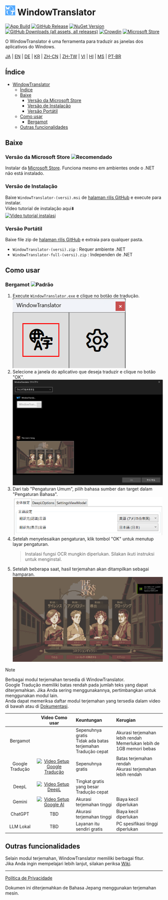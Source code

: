 # <img src="images/wt.png" width="32" > WindowTranslator

[![App Build](https://github.com/Freeesia/WindowTranslator/actions/workflows/dotnet-desktop.yml/badge.svg)](https://github.com/Freeesia/WindowTranslator/actions/workflows/dotnet-desktop.yml)
[![GitHub Release](https://img.shields.io/github/v/release/Freeesia/WindowTranslator)](https://github.com/Freeesia/WindowTranslator/releases/latest)
[![NuGet Version](https://img.shields.io/nuget/v/WindowTranslator.Abstractions)](https://www.nuget.org/packages/WindowTranslator.Abstractions)
[![GitHub Downloads (all assets, all releases)](https://img.shields.io/github/downloads/Freeesia/WindowTranslator/total)](https://github.com/Freeesia/WindowTranslator/releases/latest)
[![Crowdin](https://badges.crowdin.net/windowtranslator/localized.svg)](https://crowdin.com/project/windowtranslator)
[![Microsoft Store](https://get.microsoft.com/images/pt-br%20dark.svg)](https://apps.microsoft.com/detail/9pjd2fdzqxm3?referrer=appbadge&mode=direct)

O WindowTranslator é uma ferramenta para traduzir as janelas dos aplicativos do Windows.

[JA](README.md) | [EN](./README.en.md) | [DE](./README.de.md) | [KR](./README.kr.md) | [ZH-CN](./README.zh-cn.md) | [ZH-TW](./README.zh-tw.md) | [VI](./README.vi.md) | [HI](./README.hi.md) | [MS](./README.ms.md) | [PT-BR](./README.pt-BR.md)

## Índice
- [ WindowTranslator](#-windowtranslator)
  - [Índice](#daftar-isi)
  - [Baixe](#unduh)
    - [Versão da Microsoft Store ](#versi-microsoft-store-)
    - [Versão de Instalação](#versi-installer)
    - [Versão Portátil](#versi-portabel)
  - [Como usar](#cara-penggunaan)
    - [Bergamot ](#bergamot-)
  - [Outras funcionalidades](#fitur-lainnya)

## Baixe
### Versão da Microsoft Store ![Recomendado](https://img.shields.io/badge/Recomendado-brightgreen)

Instalar da [Microsoft Store](https://apps.microsoft.com/detail/9pjd2fdzqxm3?referrer=appbadge&mode=direct).
Funciona mesmo em ambientes onde o .NET não está instalado.

### Versão de Instalação

Baixe `WindowTranslator-(versi).msi` de [halaman rilis GitHub](https://github.com/Freeesia/WindowTranslator/releases/latest) e execute para instalar.  
Vídeo tutorial de instalação aqui⬇️  
[![Video tutorial instalasi](https://github.com/user-attachments/assets/b5babc02-715b-43bc-ba97-f23078ffd39b)](https://youtu.be/wvcbCLA9chQ?t=7)

### Versão Portátil

Baixe file zip de [halaman rilis GitHub](https://github.com/Freeesia/WindowTranslator/releases/latest) e extraia para qualquer pasta.  
- `WindowTranslator-(versi).zip` : Requer ambiente .NET  
- `WindowTranslator-full-(versi).zip` : Independen de .NET

## Como usar

### Bergamot ![Padrão](https://img.shields.io/badge/Padrão-brightgreen)

1. Execute `WindowTranslator.exe` e clique no botão de tradução.  
   ![Botão de Tradução](images/translate.png)
2. Selecione a janela do aplicativo que deseja traduzir e clique no botão "OK".  
   ![Seleção de Janela](images/select.png)
3. Dari tab "Pengaturan Umum", pilih bahasa sumber dan target dalam "Pengaturan Bahasa".  
   ![Pengaturan Bahasa](images/language.png)
4. Setelah menyelesaikan pengaturan, klik tombol "OK" untuk menutup layar pengaturan.  
   > Instalasi fungsi OCR mungkin diperlukan.
   > Silakan ikuti instruksi untuk menginstal.
5. Setelah beberapa saat, hasil terjemahan akan ditampilkan sebagai hamparan.  
   ![Hasil Tradução](images/result.png)

> [!NOTE]
> Berbagai modul terjemahan tersedia di WindowTranslator.  
> Google Tradução memiliki batas rendah pada jumlah teks yang dapat diterjemahkan. Jika Anda sering menggunakannya, pertimbangkan untuk menggunakan modul lain.  
> Anda dapat memeriksa daftar modul terjemahan yang tersedia dalam video di bawah atau di [Dokumentasi](https://wt.studiofreesia.com/TranslateModule.en).
> 
> |                |                                                           Video Como usar                                                            | Keuntungan                    | Kerugian                        |
> | :------------: | :-----------------------------------------------------------------------------------------------------------------------------------: | :---------------------------- | :----------------------------------- |
> |   Bergamot     | | Sepenuhnya gratis<br/>Tidak ada batas terjemahan<br/>Tradução cepat | Akurasi terjemahan lebih rendah<br/>Memerlukan lebih de 1GB memori bebas |
> |   Google Tradução   | [![Video Setup Google Tradução](https://github.com/user-attachments/assets/bbf45370-0387-47e1-b690-3183f37e06d2)](https://youtu.be/83A8T890N5M)  | Sepenuhnya gratis | Batas terjemahan rendah<br/>Akurasi terjemahan lebih rendah |
> |     DeepL      |   [![Video Setup DeepL](https://github.com/user-attachments/assets/4abd512f-cff9-45a8-852b-722641458f0b)](https://youtu.be/D7Yb6rIVPI0)   | Tingkat gratis yang besar<br/>Tradução cepat | |
> |     Gemini     | [![Video Setup Google AI](https://github.com/user-attachments/assets/9d3a91ab-f1aa-4079-be68-622212ab1b68)](https://youtu.be/Oht0z03M91I) | Akurasi terjemahan tinggi | Biaya kecil diperlukan |
> |    ChatGPT     | TBD | Akurasi terjemahan tinggi | Biaya kecil diperlukan |
> | LLM Lokal | TBD | Layanan itu sendiri gratis | PC spesifikasi tinggi diperlukan |

## Outras funcionalidades

Selain modul terjemahan, WindowTranslator memiliki berbagai fitur.  
Jika Anda ingin mempelajari lebih lanjut, silakan periksa [Wiki](https://github.com/Freeesia/WindowTranslator/wiki).

---
[Política de Privacidade](PrivacyPolicy.md)

Dokumen ini diterjemahkan de Bahasa Jepang menggunakan terjemahan mesin.
